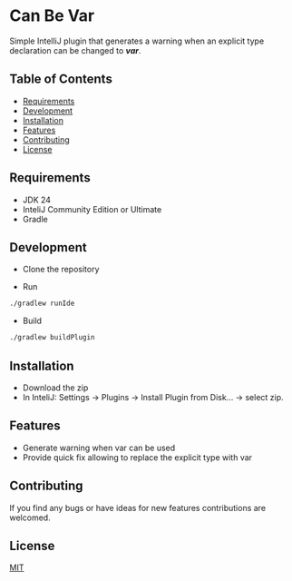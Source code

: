 # Can Be Var

Simple IntelliJ plugin that generates a warning when an explicit type declaration can be changed to ***var***.

## Table of Contents
- [Requirements](#requirements)
- [Development](#development)
- [Installation](#installation)
- [Features](#features)
- [Contributing](#contributing)
- [License](#license)

## Requirements
- JDK 24   
- InteliJ Community Edition or Ultimate
- Gradle

## Development
* Clone the repository

* Run
```bash
./gradlew runIde 
```

* Build
```bash
./gradlew buildPlugin
```

## Installation
* Download the zip 
* In InteliJ: Settings → Plugins → Install Plugin from Disk… → select zip.

## Features
- Generate warning when var can be used
- Provide quick fix allowing to replace the explicit type with var

## Contributing
If you find any bugs or have ideas for new features contributions are welcomed.

## License

[MIT](LICENSE)

